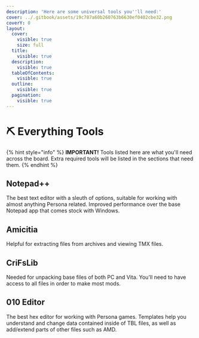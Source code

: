 ```yaml
---
description: 'Here are some universal tools you''ll need:'
cover: ../.gitbook/assets/19c787a60b260763b6630ef0402cbe32.png
coverY: 0
layout:
  cover:
    visible: true
    size: full
  title:
    visible: true
  description:
    visible: true
  tableOfContents:
    visible: true
  outline:
    visible: true
  pagination:
    visible: true
---
```


# ⛏ Everything Tools

{% hint style="info" %}
**IMPORTANT!** Tools listed here are what you'll need across the board. Extra required tools will be listed in the sections that need them.
{% endhint %}

## Notepad++

The best text editor with a sleuth of options, suitable for working with almost anything Persona related. Improved performance over the base Notepad app that comes stock with Windows.

## Amicitia

Helpful for extracting files from archives and viewing TMX files.

## CriFsLib

Needed for unpacking base files of both PC and Vita. You'll need to have access to all files in order to make most mods.

## 010 Editor

The best hex editor for working with Persona games. Templates help you understand and change data contained inside of TBL files, as well as add/extend parts of other files such as AMD.
